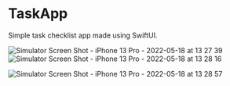 # TaskApp
Simple task checklist app made using SwiftUI.

![Simulator Screen Shot - iPhone 13 Pro - 2022-05-18 at 13 27 39](https://user-images.githubusercontent.com/76761888/169118338-ef653bb4-f70f-49d2-9d3d-7c4b666ce056.png)
![Simulator Screen Shot - iPhone 13 Pro - 2022-05-18 at 13 28 16](https://user-images.githubusercontent.com/76761888/169118354-31ef77f8-1e7f-4f81-b5c6-db2c476fb910.png)

![Simulator Screen Shot - iPhone 13 Pro - 2022-05-18 at 13 28 57](https://user-images.githubusercontent.com/76761888/169118365-cf5276be-d145-4745-8592-7f1846dcbc4b.png)
